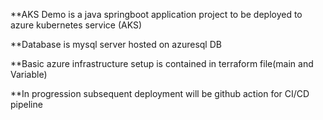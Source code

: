 **AKS Demo is a java springboot application project to be deployed to azure kubernetes service (AKS)

**Database is mysql server hosted on azuresql DB

**Basic azure infrastructure setup is contained in terraform file(main and Variable)

**In progression subsequent deployment will be github action for CI/CD pipeline
